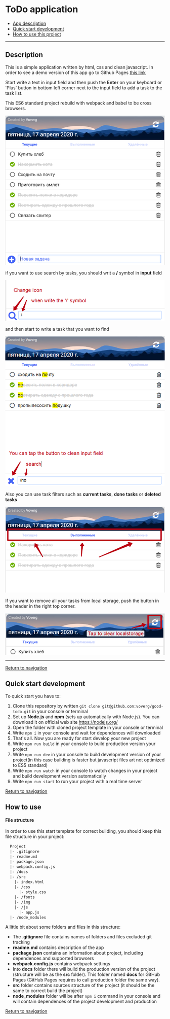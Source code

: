 # <a name='nav'>ToDo application</a>

- [App description](#description)
- [Quick start development](#quickstart)
- [How to use this project](#howto)

---

## <a name='description'>Description</a>

This is a simple application written by html, css and clean javascript. In order to see a demo version of this app go to Github Pages [this link](https://voverg.github.io/good-todo/ 'Look task manager demo')

Start write a text in input field and then push the **Enter** on your keyboard or 'Plus' button in bottom left corner next to the input field to add a task to the task list.

This ES6 standard project rebuild with webpack and babel to be cross browsers.

![quiz](https://github.com/voverg/good-todo/blob/master/src/img/good_todo_screenshot.png)

if you want to use search by tasks, you should writ a **/** symbol in **input** field

![quiz](https://github.com/voverg/good-todo/blob/master/src/img/good_todo_begin_search_screenshot.png)

and then start to write a task that you want to find

![quiz](https://github.com/voverg/good-todo/blob/master/src/img/good_todo_search_screenshot.png)

Also you can use task filters such as **current tasks**, **done tasks** or **deleted tasks**

![quiz](https://github.com/voverg/good-todo/blob/master/src/img/good_todo_filters_screenshot.png)

If you want to remove all your tasks from local storage, push the button in the header in the right top corner.

![quiz](https://github.com/voverg/good-todo/blob/master/src/img/good_todo_clear_tasks_screenshot.png)

-----

[Return to navigation](#nav)

## <a name='quickstart'>Quick start development</a>

To quick start you have to:

1. Clone this repository by written `git clone git@github.com:voverg/good-todo.git` in your console or terminal
2. Set up **Node.js** and **npm** (sets up automatically with Node.js). You can download it on official web site <https://nodejs.org/> 
3. Open the folder with cloned project template in your console or terminal
4. Write `npm i` in your console and wait for dependences will downloaded
5. That's all. Now you are ready for start develop your new project
6. Write `npm run build` in your console to build production version your project 
7. Write `npm run dev` in your console to build development version of your project(in this case building is faster but javascript files art not optimized to ES5 standard)
8. Write `npm run watch` in your console to watch changes in your project and build development version automatically
9. Write `npm run start` to run your project with a real time server

[Return to navigation](#nav) 

## <a name='howto'>How to use</a>

#### File structure

In order to use this start template for correct building, you should keep this file structure in your project:

```
  Project
  |- .gitignore
  |- readme.md
  |- package.json
  |- webpack.config.js
  |- /docs
  |- /src
    |- index.html
    |- /css
      |- style.css
    |- /fonts
    |- /img
    |- /js
      |- app.js
  |- /node_modules
```

A little bit about some folders and files in this structure:

- The  .**gitignore** file contains names of folders and files excluded git tracking
- **readme.md** contains description of the app
- **package.json** contains an information about project, including dependences and supported browsers
- **webpack.config.js** contains webpack settings
- Into **docs** folder there will build the production version of the project (structure will be as the **src** folder). This folder named **docs** for GitHub Pages (GitHub Pages requires to call production folder the same way). 
- **src** folder contains sources structure of the project (it should be the same to correct build the project)
- **node_modules** folder will be after `npm i` command in your console and will contain dependences of the project development and production

[Return to navigation](#nav)

